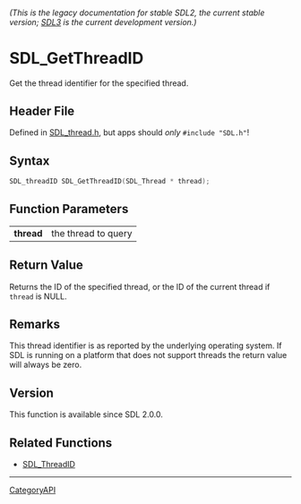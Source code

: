 ###### (This is the legacy documentation for stable SDL2, the current stable version; [SDL3](https://wiki.libsdl.org/SDL3/) is the current development version.)
# SDL_GetThreadID

Get the thread identifier for the specified thread.

## Header File

Defined in [SDL_thread.h](https://github.com/libsdl-org/SDL/blob/SDL2/include/SDL_thread.h), but apps should _only_ `#include "SDL.h"`!

## Syntax

```c
SDL_threadID SDL_GetThreadID(SDL_Thread * thread);

```

## Function Parameters

|                |                     |
| -------------- | ------------------- |
| **thread**     | the thread to query |

## Return Value

Returns the ID of the specified thread, or the ID of the current thread if
`thread` is NULL.

## Remarks

This thread identifier is as reported by the underlying operating system.
If SDL is running on a platform that does not support threads the return
value will always be zero.

## Version

This function is available since SDL 2.0.0.

## Related Functions

* [SDL_ThreadID](SDL_ThreadID)

----
[CategoryAPI](CategoryAPI)

